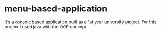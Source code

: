 # menu-based-application
It’s a console based application built as a 1st year university project. For this project  I used java with the OOP concept.

